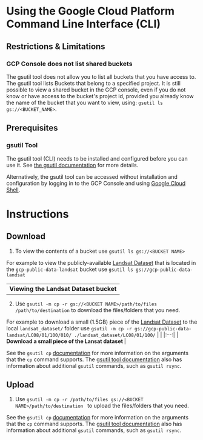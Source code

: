 # Using the Google Cloud Platform Command Line Interface (CLI)

## Restrictions & Limitations

### GCP Console does not list shared buckets
The gsutil tool does not allow you to list all buckets that you have access to. The gsutil tool lists Buckets that belong to a specified project. It is still possible to view a shared bucket in the GCP console, even if you do not know or have access to the bucket's project id, provided you already know the name of the bucket that you want to view, using: `gsutil ls gs://<BUCKET_NAME>`.

## Prerequisites

### gsutil Tool

The gsutil tool (CLI) needs to be installed and configured before you can use it. See [the gsutil documentation](https://cloud.google.com/storage/docs/gsutil) for more details.

Alternatively, the gsutil tool can be accessed without installation and configuration by logging in to the GCP Console and using [Google Cloud Shell](https://cloud.google.com/shell).

# Instructions

## Download

1. To view the contents of a bucket use `gsutil ls gs://<BUCKET NAME>`
  
  For example to view the publicly-available [Landsat Dataset](https://cloud.google.com/storage/docs/public-datasets/landsat) that is located in the `gcp-public-data-landsat` bucket use `gsutil ls gs://gcp-public-data-landsat`

  |  |
  |:--:|
  | <b>Viewing the Landsat Dataset bucket</b> |

2. Use `gsutil -m cp -r gs://<BUCKET NAME>/path/to/files /path/to/destination` to download the files/folders that you need. 
  
  For example to download a small (1.5GB) piece of the  [Landsat Dataset](https://cloud.google.com/storage/docs/public-datasets/landsat) to the local `landsat_dataset/` folder use `gsutil -m cp -r gs://gcp-public-data-landsat/LC08/01/100/010/ ./landsat_dataset/LC08/01/100/`
  |  |
  |:--:|
  | <b> Download a small piece of the Lansat dataset </b> |

See the `gsutil cp` [documentation](https://cloud.google.com/storage/docs/gsutil/commands/cp) for more information on the arguments that the `cp` command supports. The [gsutil tool documentation](https://cloud.google.com/storage/docs/gsutil) also has information about additional `gsutil` commands, such as `gsutil rsync`.

## Upload

1. Use `gsutil -m cp -r /path/to/files gs://<BUCKET NAME>/path/to/destination ` to upload the files/folders that you need. 

See the `gsutil cp` [documentation](https://cloud.google.com/storage/docs/gsutil/commands/cp) for more information on the arguments that the `cp` command supports. The [gsutil tool documentation](https://cloud.google.com/storage/docs/gsutil) also has information about additional `gsutil` commands, such as `gsutil rsync`.
